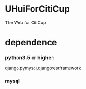 # UHuiForCitiCup
The Web for CitiCup
# dependence
### python3.5 or higher:
django,pymysql,djangorestframework
### mysql


